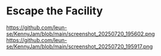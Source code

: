 # Escape the Facility

https://github.com/leun-se/KennyJam/blob/main/screenshot_20250720_195602.png
https://github.com/leun-se/KennyJam/blob/main/screenshot_20250720_195917.png
